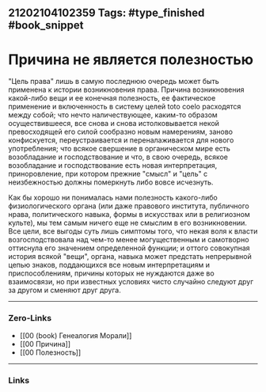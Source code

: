 21202104102359
Tags: #type_finished #book_snippet  
---
# Причина не является полезностью

"Цель права" лишь в самую последнюю очередь может быть применена к истории возникновения права. Причина возникновения какой-либо вещи и ее конечная полезность, ее фактическое применение и включенность в систему целей toto coelo расходятся между собой; что нечто наличествующее, каким-то образом осуществившееся, все снова и снова истолковывается некой превосходящей его силой сообразно новым намерениям, заново конфискуется, переустраивается и переналаживается для нового употребления; что всякое свершение в органическом мире есть возобладание и господствование и что, в свою очередь, всякое возобладание и господствование есть новая интерпретация, приноровление, при котором прежние "смысл" и "цель" с неизбежностью должны померкнуть либо вовсе исчезнуть. 

Как бы хорошо ни понималась нами полезность какого-либо физиологического органа (или даже правового института, публичного нрава, политического навыка, формы в искусствах или в религиозном культе), мы тем самым ничего еще не смыслим в его возникновении. Все цели, все выгоды суть лишь симптомы того, что некая воля к власти возгосподствовала над чем-то менее могущественным и самотворно оттиснула его значением определенной функции; и оттого совокупная история всякой "вещи", органа, навыка может предстать непрерывной цепью знаков, поддающихся все новым интерпретациям и приспособлениям, причины которых не нуждаются даже во взаимосвязи, но при известных условиях чисто случайно следуют друг за другом и сменяют друг друга. 

---
### Zero-Links
- [[00 (book) Генеалогия Морали]]
- [[00 Причина]]
- [[00 Полезность]]
---
### Links